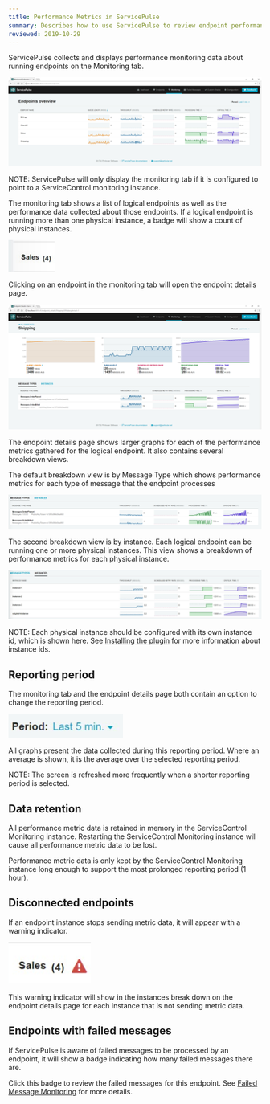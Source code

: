 ```yaml
---
title: Performance Metrics in ServicePulse
summary: Describes how to use ServicePulse to review endpoint performance metrics
reviewed: 2019-10-29
---
```


ServicePulse collects and displays performance monitoring data about running endpoints on the Monitoring tab.

![ServicePulse monitoring tab](servicepulse-monitoring-tab.png)

NOTE: ServicePulse will only display the monitoring tab if it is configured to point to a ServiceControl monitoring instance.

The monitoring tab shows a list of logical endpoints as well as the performance data collected about those endpoints. If a logical endpoint is running more than one physical instance, a badge will show a count of physical instances.

![ServicePulse monitoring tab instance count](servicepulse-instance-count.png)

Clicking on an endpoint in the monitoring tab will open the endpoint details page.

![ServicePulse monitoring details page](servicepulse-monitoring-details.png)

The endpoint details page shows larger graphs for each of the performance metrics gathered for the logical endpoint. It also contains several breakdown views.

The default breakdown view is by Message Type which shows performance metrics for each type of message that the endpoint processes

![ServicePulse details breakdown by message type](servicepulse-messagetype-breakdown.png)

The second breakdown view is by instance. Each logical endpoint can be running one or more physical instances. This view shows a breakdown of performance metrics for each physical instance.

![ServicePulse details breakdown by physical instance](servicepulse-physicalinstance-breakdown.png)

NOTE: Each physical instance should be configured with its own instance id, which is shown here. See [Installing the plugin](install-plugin.md) for more information about instance ids.


## Reporting period

The monitoring tab and the endpoint details page both contain an option to change the reporting period.

![ServicePulse reporting period](servicepulse-reportingperiod.png)

All graphs present the data collected during this reporting period. Where an average is shown, it is the average over the selected reporting period.

NOTE: The screen is refreshed more frequently when a shorter reporting period is selected.


## Data retention

All performance metric data is retained in memory in the ServiceControl Monitoring instance. Restarting the ServiceControl Monitoring instance will cause all performance metric data to be lost.

Performance metric data is only kept by the ServiceControl Monitoring instance long enough to support the most prolonged reporting period (1 hour).


## Disconnected endpoints

If an endpoint instance stops sending metric data, it will appear with a warning indicator.

![ServicePulse disconnected endpoint warning indicator](servicepulse-warningindicator.png)

This warning indicator will show in the instances break down on the endpoint details page for each instance that is not sending metric data.


## Endpoints with failed messages

If ServicePulse is aware of failed messages to be processed by an endpoint, it will show a badge indicating how many failed messages there are.

Click this badge to review the failed messages for this endpoint. See [Failed Message Monitoring](/servicepulse/intro-failed-messages.md) for more details.
